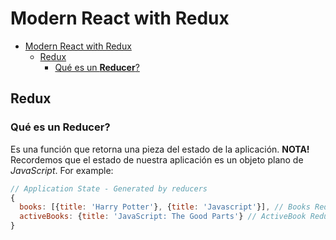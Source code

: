 # Modern React with Redux

- [Modern React with Redux](#modern-react-with-redux)
  - [Redux](#redux)
    - [Qué es un __Reducer__?](#qué-es-un-__reducer__)

## Redux

### Qué es un __Reducer__?

Es una función que retorna una pieza del estado de la aplicación. __NOTA!__ Recordemos que el estado de nuestra aplicación es un objeto plano de _JavaScript_. For example:

```javascript
// Application State - Generated by reducers
{
  books: [{title: 'Harry Potter'}, {title: 'Javascript'}], // Books Reducer (piece of state)
  activeBooks: {title: 'JavaScript: The Good Parts'} // ActiveBook Reducer (piece of state)
}
```

